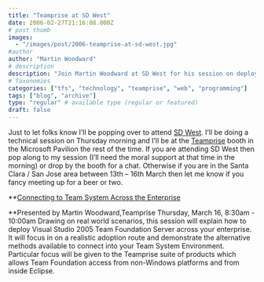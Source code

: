 ```yaml
---
title: "Teamprise at SD West"
date: 2006-02-27T21:16:08.000Z
# post thumb
images:
  - "/images/post/2006-teamprise-at-sd-west.jpg"
#author
author: "Martin Woodward"
# description
description: "Join Martin Woodward at SD West for his session on deploying Team Foundation Server and visit the Teamprise booth for insights!"
# Taxonomies
categories: ["tfs", "technology", "teamprise", "web", "programming"]
tags: ["blog", "archive"]
type: "regular" # available type (regular or featured)
draft: false
---
```

Just to let folks know I’ll be popping over to attend [SD West](http://www.sdexpo.com/).  I’ll be doing a technical session on Thursday morning and I’ll be at the [Teamprise](http://www.teamprise.com/) booth in the Microsoft Pavilion the rest of the time.  If you are attending SD West then pop along to my session (I’ll need the moral support at that time in the morning) or drop by the booth for a chat.  Otherwise if you are in the Santa Clara / San Jose area between 13th – 16th March then let me know if you fancy meeting up for a beer or two.

**[Connecting to Team System Across the Enterprise](http://www.sdexpo.com/2006/west/tech_sessions.htm)

**Presented by Martin Woodward,Teamprise
Thursday, March 16, 8:30am - 10:00am
Drawing on real world scenarios, this session will explain how to deploy Visual Studio 2005 Team Foundation Server across your enterprise. It will focus in on a realistic adoption route and demonstrate the alternative methods available to connect into your Team System Environment. Particular focus will be given to the Teamprise suite of products which allows Team Foundation access from non-Windows platforms and from inside Eclipse.